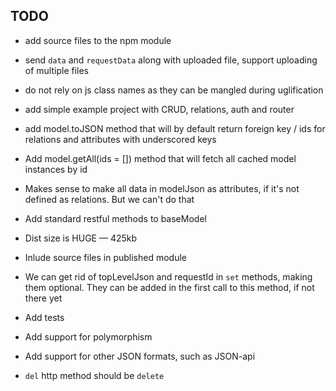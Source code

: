 ## TODO

* add source files to the npm module

* send `data` and `requestData` along with uploaded file, support uploading of multiple files

* do not rely on js class names as they can be mangled during uglification

* add simple example project with CRUD, relations, auth and router

* add model.toJSON method that will by default return foreign key / ids for relations and attributes with underscored keys

* Add model.getAll(ids = []) method that will fetch all cached model instances by id

* Makes sense to make all data in modelJson as attributes, if it's not defined as relations. But we can't do that 

* Add standard restful methods to baseModel

* Dist size is HUGE — 425kb

* Inlude source files in published module

* We can get rid of topLevelJson and requestId in `set` methods, making them optional. They can be added in the first call to this method, if not there yet

* Add tests

* Add support for polymorphism

* Add support for other JSON formats, such as JSON-api

* `del` http method should be `delete`